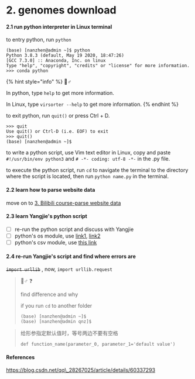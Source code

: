 # 2. genomes download

#### 2.1 run python interpreter in Linux terminal

to entry python, run `python`

```text
(base) [nanzhen@admin ~]$ python
Python 3.8.3 (default, May 19 2020, 18:47:26) 
[GCC 7.3.0] :: Anaconda, Inc. on linux
Type "help", "copyright", "credits" or "license" for more information.
>>> conda python
```

{% hint style="info" %}
🧙♂

In python,  type `help` to get more information.

In Linux, type `virsorter --help` to get more information.
{% endhint %}

to exit python, run `quit()` or press Ctrl + D.

```text
>>> quit
Use quit() or Ctrl-D (i.e. EOF) to exit
>>> quit()
(base) [nanzhen@admin ~]$ 
```

to write a python script, use Vim text editor in Linux, copy and paste `#!/usr/bin/env python3` and `# -*- coding: utf-8 -*-` in the .py file.

to execute the python script, run `cd` to navigate the terminal to the directory where the script is located, then run `python name.py` in the terminal.

#### 2.2 learn how to parse website data

move on to [3. Bilibili course-parse website data](3.-bilibili-course.md)

#### 2.3 learn Yangjie's python script

* [ ] re-run the python script and discuss with Yangjie
* [ ] python's os module, use [link1](https://stackabuse.com/introduction-to-python-os-module/), [link2](https://www.runoob.com/python/python-os-path.html)
* [ ] python's csv module, use [this link](https://www.geeksforgeeks.org/working-csv-files-python/)

#### 2.4 re-run Yangjie's script and find where errors are

~~`import urllib`~~ , now, `import urllib.request` 









> 🧙♂ ❓ 
>
> find difference and why
>
> if you run `cd` to another folder
>
> ```text
> (base) [nanzhen@admin ~]$ 
> (base) [nanzhen@admin qnz]$ 
> ```

> 给形参指定默认值时，等号两边不要有空格
>
> `def function_name(parameter_0, parameter_1='default value')`















#### References

https://blog.csdn.net/qq\_28267025/article/details/60337293

